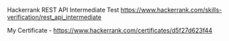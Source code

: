 Hackerrank REST API Intermediate Test
https://www.hackerrank.com/skills-verification/rest_api_intermediate

My Certificate - https://www.hackerrank.com/certificates/d5f27d623f44
